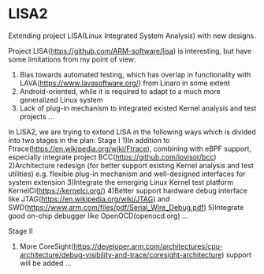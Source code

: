 # LISA2
Extending project LISA(Linux Integrated System Analysis) with new designs.

Project LISA(https://github.com/ARM-software/lisa) is interesting, but have some limitations from my point of view:
1) Bias towards automated testing, which has overlap in functionality with LAVA(https://www.lavasoftware.org/) 
   from Linaro in some extent
2) Android-oriented, while it is required to adapt to a much more generalized Linux system
3) Lack of plug-in mechanism to integrated existed Kernel analysis and test projects
...

In LISA2, we are trying to extend LISA in the following ways which is divided into two stages in the plan:
Stage I
1)In addition to Ftrace(https://en.wikipedia.org/wiki/Ftrace), combining with eBPF support, especially 
  integrate project BCC(https://github.com/iovisor/bcc)
2)Architecture redesign (for better support existing Kernel analysis and test utilities) 
  e.g. flexible plug-in mechanism and well-designed interfaces for system extension
3)Integrate the emerging Linux Kernel test platform KernelCI(https://kernelci.org/)
4)Better support hardware debug interface like JTAG(https://en.wikipedia.org/wiki/JTAG) 
  and SWD(https://www.arm.com/files/pdf/Serial_Wire_Debug.pdf)
5)Integrate good on-chip debugger like OpenOCD(openocd.org)
...

Stage II
1) More CoreSight(https://developer.arm.com/architectures/cpu-architecture/debug-visibility-and-trace/coresight-architecture) 
   support will be added
...
